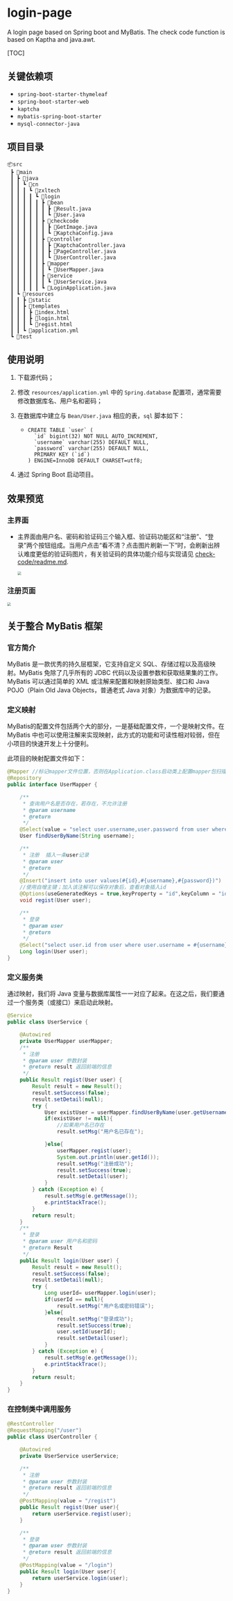 



# login-page

A login page based on Spring boot and MyBatis. The check code function is based on Kaptha and java.awt.

[TOC]

## 关键依赖项

- `spring-boot-starter-thymeleaf`
- `spring-boot-starter-web`
- `kaptcha`
- `mybatis-spring-boot-starter`
- `mysql-connector-java`

## 项目目录

```
📦src
 ┣ 📂main
 ┃ ┣ 📂java
 ┃ ┃ ┗ 📂cn
 ┃ ┃ ┃ ┗ 📂zxltech
 ┃ ┃ ┃ ┃ ┗ 📂login
 ┃ ┃ ┃ ┃ ┃ ┣ 📂bean
 ┃ ┃ ┃ ┃ ┃ ┃ ┣ 📜Result.java
 ┃ ┃ ┃ ┃ ┃ ┃ ┗ 📜User.java
 ┃ ┃ ┃ ┃ ┃ ┣ 📂checkcode
 ┃ ┃ ┃ ┃ ┃ ┃ ┣ 📜GetImage.java
 ┃ ┃ ┃ ┃ ┃ ┃ ┗ 📜KaptchaConfig.java
 ┃ ┃ ┃ ┃ ┃ ┣ 📂controller
 ┃ ┃ ┃ ┃ ┃ ┃ ┣ 📜KaptchaController.java
 ┃ ┃ ┃ ┃ ┃ ┃ ┣ 📜PageController.java
 ┃ ┃ ┃ ┃ ┃ ┃ ┗ 📜UserController.java
 ┃ ┃ ┃ ┃ ┃ ┣ 📂mapper
 ┃ ┃ ┃ ┃ ┃ ┃ ┗ 📜UserMapper.java
 ┃ ┃ ┃ ┃ ┃ ┣ 📂service
 ┃ ┃ ┃ ┃ ┃ ┃ ┗ 📜UserService.java
 ┃ ┃ ┃ ┃ ┃ ┗ 📜LoginApplication.java
 ┃ ┗ 📂resources
 ┃ ┃ ┣ 📂static
 ┃ ┃ ┣ 📂templates
 ┃ ┃ ┃ ┣ 📜index.html
 ┃ ┃ ┃ ┣ 📜login.html
 ┃ ┃ ┃ ┗ 📜regist.html
 ┃ ┃ ┗ 📜application.yml
 ┗ 📂test
```

## 使用说明

1. 下载源代码；

2. 修改 `resources/application.yml` 中的 `Spring.database` 配置项，通常需要修改数据库名、用户名和密码；

3. 在数据库中建立与 `Bean/User.java` 相应的表，`sql` 脚本如下：

   - ```mysql
     CREATE TABLE `user` (
       `id` bigint(32) NOT NULL AUTO_INCREMENT,
       `username` varchar(255) DEFAULT NULL,
       `password` varchar(255) DEFAULT NULL,
       PRIMARY KEY (`id`)
     ) ENGINE=InnoDB DEFAULT CHARSET=utf8;
     ```

4. 通过 Spring Boot 启动项目。

## 效果预览

### 主界面

- 主界面由用户名、密码和验证码三个输入框、验证码功能区和“注册”、“登录”两个按钮组成。当用户点击“看不清？点击图片刷新一下”时，会刷新出辨认难度更低的验证码图片，有关验证码的具体功能介绍与实现请见 [check-code/readme.md](https://github.com/XilinZhu/check-code).

  <img src="https://i.loli.net/2020/11/01/TLbzW9ENYUhepHs.png" style="zoom:50%;" />

### 注册页面

<img src="https://i.loli.net/2020/11/01/nNRWvJFI5PXcTAl.png" style="zoom:50%;" />

## 关于整合 MyBatis 框架

### 官方简介

MyBatis 是一款优秀的持久层框架，它支持自定义 SQL、存储过程以及高级映射。MyBatis 免除了几乎所有的 JDBC 代码以及设置参数和获取结果集的工作。MyBatis 可以通过简单的 XML 或注解来配置和映射原始类型、接口和 Java POJO（Plain Old Java Objects，普通老式 Java 对象）为数据库中的记录。

### 定义映射

MyBatis的配置文件包括两个大的部分，一是基础配置文件，一个是映射文件。在MyBatis 中也可以使用注解来实现映射，此方式的功能和可读性相对较弱，但在小项目的快速开发上十分便利。

此项目的映射配置文件如下：

```java
@Mapper //标记mapper文件位置，否则在Application.class启动类上配置mapper包扫描
@Repository
public interface UserMapper {

    /**
     * 查询用户名是否存在，若存在，不允许注册
     * @param username
     * @return
     */
    @Select(value = "select user.username,user.password from user where user.username=#{username}")
    User findUserByName(String username);

    /**
     * 注册  插入一条user记录
     * @param user
     * @return
     */
    @Insert("insert into user values(#{id},#{username},#{password})")
    //使用自增主键；加入该注解可以保存对象后，查看对象插入id
    @Options(useGeneratedKeys = true,keyProperty = "id",keyColumn = "id")
    void regist(User user);

    /**
     * 登录
     * @param user
     * @return
     */
    @Select("select user.id from user where user.username = #{username} and password = #{password}")
    Long login(User user);
}

```

### 定义服务类

通过映射，我们将 Java 变量与数据库属性一一对应了起来。在这之后，我们要通过一个服务类（或接口）来启动此映射。

```java
@Service
public class UserService {

    @Autowired
    private UserMapper userMapper;
    /**
     * 注册
     * @param user 参数封装
     * @return result 返回前端的信息
     */
    public Result regist(User user) {
        Result result = new Result();
        result.setSuccess(false);
        result.setDetail(null);
        try {
            User existUser = userMapper.findUserByName(user.getUsername());
            if(existUser != null){
                //如果用户名已存在
                result.setMsg("用户名已存在");

            }else{
                userMapper.regist(user);
                System.out.println(user.getId());
                result.setMsg("注册成功");
                result.setSuccess(true);
                result.setDetail(user);
            }
        } catch (Exception e) {
            result.setMsg(e.getMessage());
            e.printStackTrace();
        }
        return result;
    }
    /**
     * 登录
     * @param user 用户名和密码
     * @return Result
     */
    public Result login(User user) {
        Result result = new Result();
        result.setSuccess(false);
        result.setDetail(null);
        try {
            Long userId= userMapper.login(user);
            if(userId == null){
                result.setMsg("用户名或密码错误");
            }else{
                result.setMsg("登录成功");
                result.setSuccess(true);
                user.setId(userId);
                result.setDetail(user);
            }
        } catch (Exception e) {
            result.setMsg(e.getMessage());
            e.printStackTrace();
        }
        return result;
    }
}
```

### 在控制类中调用服务

```java
@RestController
@RequestMapping("/user")
public class UserController {

    @Autowired
    private UserService userService;

    /**
     * 注册
     * @param user 参数封装
     * @return result 返回前端的信息
     */
    @PostMapping(value = "/regist")
    public Result regist(User user){
        return userService.regist(user);
    }

    /**
     * 登录
     * @param user 参数封装
     * @return result 返回前端的信息
     */
    @PostMapping(value = "/login")
    public Result login(User user){
        return userService.login(user);
    }
}

```


